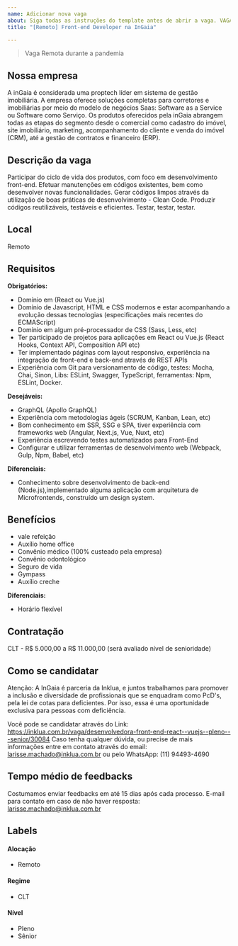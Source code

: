 ```yaml
---
name: Adicionar nova vaga
about: Siga todas as instruções do template antes de abrir a vaga. VAGAS FORA DO TEMPLATE SERÃO EXCLUÍDAS.
title: "[Remoto] Front-end Developer na InGaia"

---
```


<!-- 
==================================================
POR FAVOR, SÓ POSTE SE A VAGA FOR PARA FRONT-END!

!!! Temos 4 regrinhas básicas: https://git.io/JG3Z9 !!!

Não faça distinção de gênero no título da vaga.

Use: "Front-End Developer" ao invés de 
"Desenvolvedor Front-End" \o/

Exemplo: `[São Paulo] Front-End Developer na NOME DA EMPRESA`
==================================================
-->

<!--
==================================================
Caso a vaga for remoto durante a pandemia deixar a linha abaixo
==================================================
-->
> Vaga Remota durante a pandemia

## Nossa empresa

A inGaia é considerada uma proptech líder em sistema de gestão imobiliária. A empresa oferece soluções completas para corretores e imobiliárias por meio do modelo de negócios Saas: Software as a Service ou Software como Serviço. Os produtos oferecidos pela inGaia abrangem todas as etapas do segmento desde o comercial como cadastro do imóvel, site imobiliário, marketing, acompanhamento do cliente e venda do imóvel (CRM), até a gestão de contratos e financeiro (ERP).

## Descrição da vaga

Participar do ciclo de vida dos produtos, com foco em desenvolvimento front-end. Efetuar manutenções em códigos existentes, bem como desenvolver novas funcionalidades. Gerar códigos limpos através da utilização de boas práticas de desenvolvimento - Clean Code. Produzir códigos reutilizáveis, testáveis e eficientes. Testar, testar, testar.

## Local

Remoto 

## Requisitos

**Obrigatórios:**
- Domínio em (React ou Vue.js)
- Domínio de Javascript, HTML e CSS modernos e estar acompanhando a evolução dessas tecnologias (especificações mais recentes do ECMAScript)
- Domínio em algum pré-processador de CSS (Sass, Less, etc)
- Ter participado de projetos para aplicações em React ou Vue.js (React Hooks, Context API, Composition API etc)
- Ter implementado páginas com layout responsivo, experiência na integração de front-end e back-end através de REST APIs
- Experiência com Git para versionamento de código, testes: Mocha, Chai, Sinon, Libs: ESLint, Swagger, TypeScript, ferramentas: Npm, ESLint, Docker. 

**Desejáveis:**
- GraphQL (Apollo GraphQL)
- Experiência com metodologias ágeis (SCRUM, Kanban, Lean, etc)
- Bom conhecimento em SSR, SSG e SPA, tiver experiência com frameworks web (Angular, Next.js, Vue, Nuxt, etc)
- Experiência escrevendo testes automatizados para Front-End
- Configurar e utilizar ferramentas de desenvolvimento web (Webpack, Gulp, Npm, Babel, etc)

**Diferenciais:**
- Conhecimento sobre desenvolvimento de back-end (Node.js),implementado alguma aplicação com arquitetura de Microfrontends, construído um design system.

## Benefícios

- vale refeição
- Auxílio home office
- Convênio médico (100% custeado pela empresa)
- Convênio odontológico
- Seguro de vida
- Gympass
- Auxílio creche

**Diferenciais:**
- Horário flexível

## Contratação

CLT - R$ 5.000,00 a R$ 11.000,00 (será avaliado nível de senioridade)

## Como se candidatar
Atenção: A InGaia é parceria da Inklua, e juntos trabalhamos para promover a inclusão e diversidade de profissionais que se enquadram como PcD's, pela lei de cotas para deficientes. Por isso, essa é uma oportunidade exclusiva para pessoas com deficiência. 

Você pode se candidatar através do Link: https://inklua.com.br/vaga/desenvolvedora-front-end-react--vuejs--pleno---senior/30084
Caso tenha qualquer dúvida, ou precise de mais informações entre em contato através do email: larisse.machado@inklua.com.br ou pelo WhatsApp: (11) 94493-4690


## Tempo médio de feedbacks

Costumamos enviar feedbacks em até 15 dias após cada processo.
E-mail para contato em caso de não haver resposta: larisse.machado@inklua.com.br

## Labels
<!-- retire os labels que não fazem sentido à vaga -->

#### Alocação
- Remoto

#### Regime
- CLT


#### Nível
- Pleno
- Sênior



